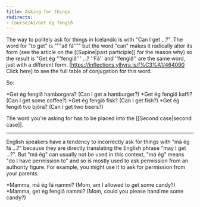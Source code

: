```yaml
---
title: Asking for things
redirects:
- Course/A1/Get ég fengið
---
```


<level level="a1"/>

The way to politely ask for things in Icelandic is with "Can I get ...?". The word for "to get" is "'''að fá'''" but the word "can" makes it radically alter its form (see the article on the [[Supine|past participle]] for the reason why) so the result is "Get ég '''fengið''' ...? ''Fá'' and ''fengið'' are the same word, just with a different form. [https://inflections.ylhyra.is/f%C3%A1/464090 Click here] to see the full table of conjugation for this word.

So: 

*Get ég fengið hamborgara? (Can I get a hamburger?)
*Get ég fengið kaffi? (Can I get some coffee?)
*Get ég fengið fisk? (Can I get fish?)
*Get ég fengið tvo bjóra? (Can I get two beers?)

The word you're asking for has to be placed into the [[Second case|second case]].
***

English speakers have a tendency to incorrectly ask for things with "má ég fá ...?" because they are directly translating the English phrase "may I get ...?". But "má ég" can usually not be used in this context, "má ég" means "do I have permission to" and so is mostly used to ask permission from an authority figure. For example, you might use it to ask for permission from your parents.

*Mamma, má ég fá nammi? (Mom, am I allowed to get some candy?)
*Mamma, get ég fengið nammi? (Mom, could you please hand me some candy?)